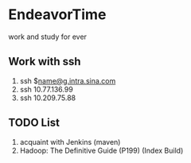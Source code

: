 # EndeavorTime
work and study for ever

## Work with ssh
1. ssh $name@g.intra.sina.com
2. ssh 10.77.136.99
3. ssh 10.209.75.88
## TODO List
1. acquaint with Jenkins (maven)
2. Hadoop: The Definitive Guide (P199) (Index Build)

